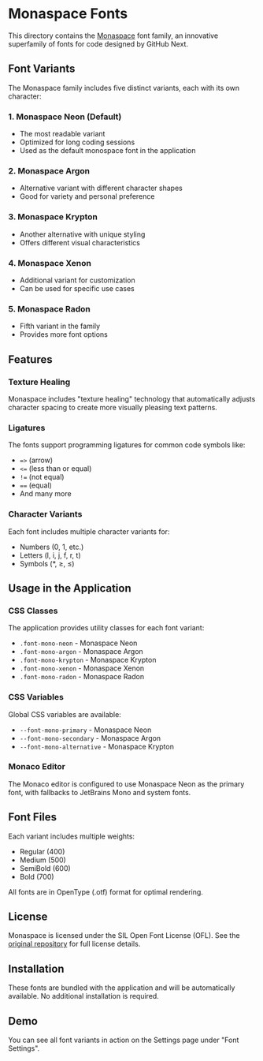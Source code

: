 # Monaspace Fonts

This directory contains the [Monaspace](https://github.com/githubnext/monaspace) font family, an innovative superfamily of fonts for code designed by GitHub Next.

## Font Variants

The Monaspace family includes five distinct variants, each with its own character:

### 1. **Monaspace Neon** (Default)

- The most readable variant
- Optimized for long coding sessions
- Used as the default monospace font in the application

### 2. **Monaspace Argon**

- Alternative variant with different character shapes
- Good for variety and personal preference

### 3. **Monaspace Krypton**

- Another alternative with unique styling
- Offers different visual characteristics

### 4. **Monaspace Xenon**

- Additional variant for customization
- Can be used for specific use cases

### 5. **Monaspace Radon**

- Fifth variant in the family
- Provides more font options

## Features

### Texture Healing

Monaspace includes "texture healing" technology that automatically adjusts character spacing to create more visually pleasing text patterns.

### Ligatures

The fonts support programming ligatures for common code symbols like:

- `=>` (arrow)
- `<=` (less than or equal)
- `!=` (not equal)
- `==` (equal)
- And many more

### Character Variants

Each font includes multiple character variants for:

- Numbers (0, 1, etc.)
- Letters (l, i, j, f, r, t)
- Symbols (\*, ≥, ≤)

## Usage in the Application

### CSS Classes

The application provides utility classes for each font variant:

- `.font-mono-neon` - Monaspace Neon
- `.font-mono-argon` - Monaspace Argon
- `.font-mono-krypton` - Monaspace Krypton
- `.font-mono-xenon` - Monaspace Xenon
- `.font-mono-radon` - Monaspace Radon

### CSS Variables

Global CSS variables are available:

- `--font-mono-primary` - Monaspace Neon
- `--font-mono-secondary` - Monaspace Argon
- `--font-mono-alternative` - Monaspace Krypton

### Monaco Editor

The Monaco editor is configured to use Monaspace Neon as the primary font, with fallbacks to JetBrains Mono and system fonts.

## Font Files

Each variant includes multiple weights:

- Regular (400)
- Medium (500)
- SemiBold (600)
- Bold (700)

All fonts are in OpenType (.otf) format for optimal rendering.

## License

Monaspace is licensed under the SIL Open Font License (OFL). See the [original repository](https://github.com/githubnext/monaspace) for full license details.

## Installation

These fonts are bundled with the application and will be automatically available. No additional installation is required.

## Demo

You can see all font variants in action on the Settings page under "Font Settings".
